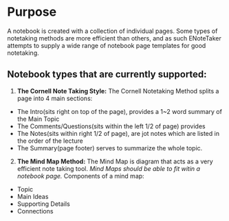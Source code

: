 # Purpose
A notebook is created with a collection of individual pages. Some types of notetaking methods are more efficient than others,
and as such ENoteTaker attempts to supply a wide range of notebook page templates for good notetaking.

## Notebook types that are currently supported:
1. **The Cornell Note Taking Style:**
  The Cornell Notetaking Method splits a page into 4 main sections:
  * The Intro(sits right on top of the page), provides a 1~2 word summary of the Main Topic
  * The Comments/Questions(sits within the left 1/2 of page) provides
  * The Notes(sits within right 1/2 of page), are jot notes which are listed in the order of the lecture
  * The Summary(page footer) serves to summarize the whole topic.
2. **The Mind Map Method:**
  The Mind Map is diagram that acts as a very efficient note taking tool.
  *Mind Maps should be able to fit witin a notebook page.*
  Components of a mind map:
  * Topic
  * Main Ideas
  * Supporting Details
  * Connections
